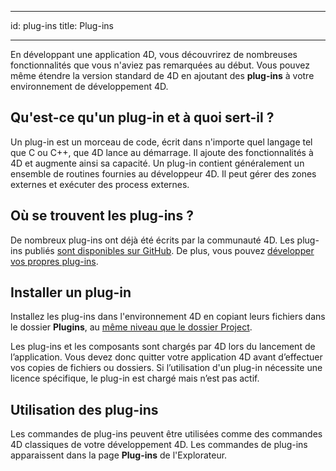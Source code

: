 - - -
id: plug-ins title: Plug-ins
- - -

En développant une application 4D, vous découvrirez de nombreuses fonctionnalités que vous n'aviez pas remarquées au début. Vous pouvez même étendre la version standard de 4D en ajoutant des **plug-ins** à votre environnement de développement 4D.

## Qu'est-ce qu'un plug-in et à quoi sert-il ?

Un plug-in est un morceau de code, écrit dans n'importe quel langage tel que C ou C++, que 4D lance au démarrage. Il ajoute des fonctionnalités à 4D et augmente ainsi sa capacité. Un plug-in contient généralement un ensemble de routines fournies au développeur 4D. Il peut gérer des zones externes et exécuter des process externes.

## Où se trouvent les plug-ins ?

De nombreux plug-ins ont déjà été écrits par la communauté 4D. Les plug-ins publiés [sont disponibles sur GitHub](https://github.com/search?q=4d-plugin&type=Repositories). De plus, vous pouvez [développer vos propres plug-ins](Extensions/develop-plug-ins.md).


## Installer un plug-in

Installez les plug-ins dans l'environnement 4D en copiant leurs fichiers dans le dossier **Plugins**, au [même niveau que le dossier Project](../Project/architecture.md#plugins).

Les plug-ins et les composants sont chargés par 4D lors du lancement de l’application. Vous devez donc quitter votre application 4D avant d’effectuer vos copies de fichiers ou dossiers. Si l’utilisation d'un plug-in nécessite une licence spécifique, le plug-in est chargé mais n’est pas actif.


## Utilisation des plug-ins

Les commandes de plug-ins peuvent être utilisées comme des commandes 4D classiques de votre développement 4D. Les commandes de plug-ins apparaissent dans la page **Plug-ins** de l'Explorateur. 



